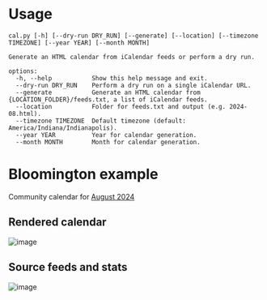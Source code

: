 # Usage

```
cal.py [-h] [--dry-run DRY_RUN] [--generate] [--location] [--timezone TIMEZONE] [--year YEAR] [--month MONTH]

Generate an HTML calendar from iCalendar feeds or perform a dry run.

options:
  -h, --help           Show this help message and exit.
  --dry-run DRY_RUN    Perform a dry run on a single iCalendar URL.
  --generate           Generate an HTML calendar from {LOCATION_FOLDER}/feeds.txt, a list of iCalendar feeds.
  --location           Folder for feeds.txt and output (e.g. 2024-08.html).
  --timezone TIMEZONE  Default timezone (default: America/Indiana/Indianapolis).
  --year YEAR          Year for calendar generation.
  --month MONTH        Month for calendar generation.
```

# Bloomington example

Community calendar for [August 2024](https://jonudell.info/bloomington/2024-08.html)

## Rendered calendar

![image](https://github.com/user-attachments/assets/280beee9-d752-47c7-be70-d1b710f08bcc)

## Source feeds and stats

![image](https://github.com/user-attachments/assets/80dfb127-eae3-4a7c-af50-65bc576a6b15)

